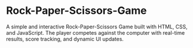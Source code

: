 # Rock-Paper-Scissors-Game
A simple and interactive Rock-Paper-Scissors Game built with HTML, CSS, and JavaScript. The player competes against the computer with real-time results, score tracking, and dynamic UI updates.
